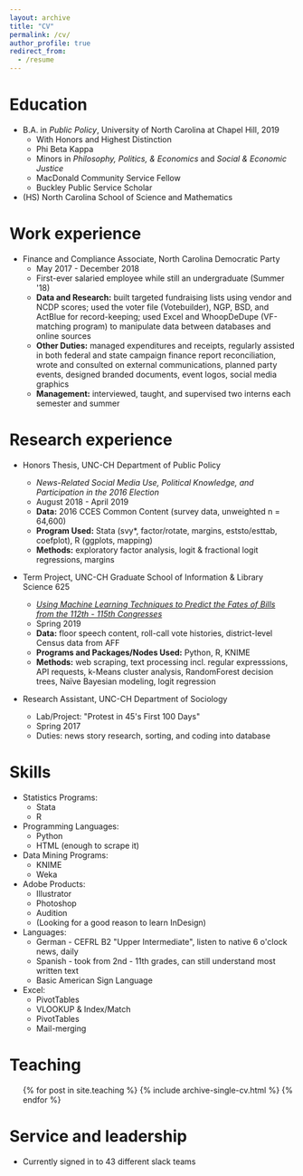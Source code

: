 ```yaml
---
layout: archive
title: "CV"
permalink: /cv/
author_profile: true
redirect_from:
  - /resume
---
```


Education
======
* B.A. in *Public Policy*, University of North Carolina at Chapel Hill, 2019
  * With Honors and Highest Distinction
  * Phi Beta Kappa
  * Minors in *Philosophy, Politics, & Economics* and *Social & Economic Justice*
  * MacDonald Community Service Fellow
  * Buckley Public Service Scholar
* (HS) North Carolina School of Science and Mathematics

Work experience
======
* Finance and Compliance Associate, North Carolina Democratic Party
  * May 2017 - December 2018
  * First-ever salaried employee while still an undergraduate (Summer '18)
  * **Data and Research:** built targeted fundraising lists using vendor and NCDP scores; used the voter file (Votebuilder), NGP, BSD, and ActBlue for record-keeping; used Excel and WhoopDeDupe (VF-matching program) to manipulate data between databases and online sources
  * **Other Duties:** managed expenditures and receipts, regularly assisted in both federal and state campaign finance report reconciliation, wrote and consulted on external communications, planned party events, designed branded documents, event logos, social media graphics
  * **Management:** interviewed, taught, and supervised two interns each semester and summer

Research experience
======
* Honors Thesis, UNC-CH Department of Public Policy
  * *News-Related Social Media Use, Political Knowledge, and Participation in the 2016 Election*
  * August 2018 - April 2019
  * **Data:** 2016 CCES Common Content (survey data, unweighted n = 64,600)
  * **Program Used:** Stata (svy*, factor/rotate, margins, eststo/esttab, coefplot), R (ggplots, mapping)
  * **Methods:** exploratory factor analysis, logit & fractional logit regressions, margins
  
* Term Project, UNC-CH Graduate School of Information & Library Science 625
  * [*Using Machine Learning Techniques to Predict the Fates of Bills from the 112th - 115th Congresses*](https://johnbroberson.github.io/inls625project/)
  * Spring 2019
  * **Data:** floor speech content, roll-call vote histories, district-level Census data from AFF
  * **Programs and Packages/Nodes Used:** Python, R, KNIME
  * **Methods:** web scraping, text processing incl. regular expresssions, API requests, k-Means cluster analysis, RandomForest decision trees, Naïve Bayesian modeling, logit regression
  
* Research Assistant, UNC-CH Department of Sociology
  * Lab/Project: "Protest in 45's First 100 Days"
  * Spring 2017
  * Duties: news story research, sorting, and coding into database
  
Skills
======
* Statistics Programs:
  * Stata
  * R
* Programming Languages:
  * Python 
  * HTML (enough to scrape it)
* Data Mining Programs:
  * KNIME
  * Weka 
* Adobe Products:
  * Illustrator
  * Photoshop
  * Audition
  * (Looking for a good reason to learn InDesign)
* Languages:
  * German - CEFRL B2 "Upper Intermediate", listen to native 6 o'clock news, daily
  * Spanish - took from 2nd - 11th grades, can still understand most written text
  * Basic American Sign Language
* Excel:
  * PivotTables
  * VLOOKUP & Index/Match
  * PivotTables
  * Mail-merging

Teaching
======
  <ul>{% for post in site.teaching %}
    {% include archive-single-cv.html %}
  {% endfor %}</ul>
  
Service and leadership
======
* Currently signed in to 43 different slack teams
